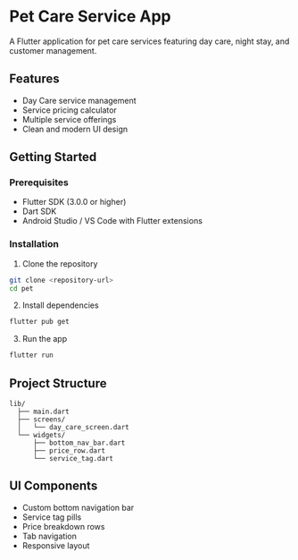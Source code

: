 # Pet Care Service App

A Flutter application for pet care services featuring day care, night stay, and customer management.

## Features

- Day Care service management
- Service pricing calculator
- Multiple service offerings
- Clean and modern UI design

## Getting Started

### Prerequisites

- Flutter SDK (3.0.0 or higher)
- Dart SDK
- Android Studio / VS Code with Flutter extensions

### Installation

1. Clone the repository
```bash
git clone <repository-url>
cd pet
```

2. Install dependencies
```bash
flutter pub get
```

3. Run the app
```bash
flutter run
```

## Project Structure

```
lib/
  ├── main.dart
  ├── screens/
  │   └── day_care_screen.dart
  └── widgets/
      ├── bottom_nav_bar.dart
      ├── price_row.dart
      └── service_tag.dart
```

## UI Components

- Custom bottom navigation bar
- Service tag pills
- Price breakdown rows
- Tab navigation
- Responsive layout



